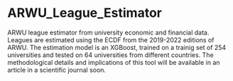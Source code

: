 # ARWU_League_Estimator
ARWU league estimator from university economic and financial data. 
Leagues are estimated using the ECDF from the 2019-2022 editions of ARWU. 
The estimation model is an XGBoost, trained on a trainig set of 254 universities and tested on 64 universities from different countries.
The methodological details and implications of this tool will be available in an article in a scientific journal soon.
